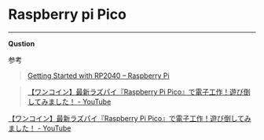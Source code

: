 # Raspberry pi Pico


___

__Qustion__

参考

>[Getting Started with RP2040 – Raspberry Pi](https://www.raspberrypi.org/documentation/rp2040/getting-started/)

>[【ワンコイン】最新ラズパイ『Raspberry Pi Pico』で電子工作！遊び倒してみました！ - YouTube](https://www.youtube.com/watch?v=W7fyiWzF04o)

<a href="https://www.youtube.com/watch?v=W7fyiWzF04o" target="_brank">【ワンコイン】最新ラズパイ『Raspberry Pi Pico』で電子工作！遊び倒してみました！ - YouTube</a>


>[]()

>[]()

>[]()

>[]()

>[]()

>[]()

>[]()

>[]()

>[]()